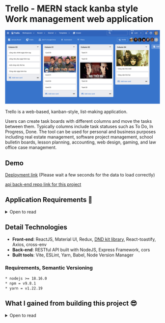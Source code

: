 # Trello - MERN stack kanba style Work management web application

![Banner](./screenshots/light-trello.png)

Trello is a web-based, kanban-style, list-making application.

Users can create task boards with different columns and move the tasks between them. Typically columns include task statuses such as To Do, In Progress, Done. The tool can be used for personal and business purposes including real estate management, software project management, school bulletin boards, lesson planning, accounting, web design, gaming, and law office case management.

## Demo

[Deployment link](https://trello-web-sage-psi.vercel.app/) (Please wait a few seconds for the data to load correctly)

[api back-end repo link for this project](https://github.com/tgoldenphoenix/trello-clone-api)

## Application Requirements 👀

<details>

<summary>Open to read</summary>

<br />

👉 Users can create task boards with different columns and move the tasks between them.

👉 Users should be able to delete columns and cards (tasks) inside of columns

👍 App needs Dark Mode.

</details>

## Detail Technologies

- **Front-end**: ReactJS, Material UI, Redux, [DND kit library](https://dndkit.com/), React-toastify, Axios, cross-env
- **Back-end**: RESTful API built with NodeJS, Express Framework, cors
- **Built tools**: Vite, ESLint, Yarn, Babel, Node Version Manager

### Requirements, Semantic Versioning

```
* nodejs >= 18.16.0
* npm = v9.8.1
* yarn = v1.22.19
```

## What I gained from building this project 😎

<details> 

<summary>Open to read</summary>

🔵 I try to apply all my ReactJS knowledge into this project.

🔵 Best practice Project structure, easy to read and manage

🔵 Professional large frontend application planning.

From gather business requirements, frontend architecture, thinking about the data flow through the entire application

and then Break the application into categories of features.

Choosing suitable Technology Stack for high quality frontend development.

🔵 Database with MongoDB Atlas

🔵 Building large React application with best libraries in React Ecosystem

🔵 Managing Remote Server state in application with React Query, there's no Redux in this application. Use Redux to manage state

🔵 Write highly reusable React Functional Component, with custom styling by leveraging Material UI `styled-component`

Examples: Reusable Modal Component, Confirm Component, and Table Component with custom styling, and Compount Pattern, Select, Client Side Sort, Filter, Pagination...

🔵 This application is built with `Performance and Accessibility` in mind.

</details>